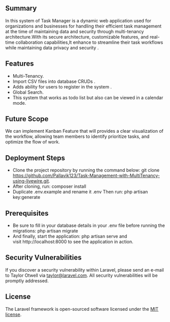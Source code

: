 
## Summary


In this system of Task Manager is a dynamic web application used for organizations and businesses for handling their efficient task management at the time of  maintaining data and security through multi-tenancy architecture.With its secure architecture, customizable features, and real-time collaboration capabilities,It enhance  to streamline their task workflows while maintaining data privacy and security .



## Features
* Multi-Tenancy.
* Import CSV files into database CRUDs .
* Adds ability for users to register in the system .
* Global Search.
* This  system that works as todo list but also can be viewed in a calendar mode. 

## Future Scope
We can implement Kanban Feature that will  provides a clear visualization of the workflow, allowing team members to identify prioritize tasks, and optimize the flow of work.



   
## Deployment Steps
* Clone the project repository by running the command below: 
            git clone https://github.com/Pallavik123/Task-Management-with-MultiTenancy-using-livewire.git.
* After cloning, run: 
    composer install
* Duplicate .env.example and rename it .env
	Then run:
	php artisan key:generate

## Prerequisites
* Be sure to fill in your database details in your .env file before running the migrations:
	php artisan migrate
* And finally, start the application:
		php artisan serve
and visit http://localhost:8000 to see the application in action.  


## Security Vulnerabilities

If you discover a security vulnerability within Laravel, please send an e-mail to Taylor Otwell via [taylor@laravel.com](mailto:taylor@laravel.com). All security vulnerabilities will be promptly addressed.

## License

The Laravel framework is open-sourced software licensed under the [MIT license](https://opensource.org/licenses/MIT).
